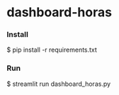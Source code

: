# dashboard-horas

### Install

$ pip install -r requirements.txt


### Run

$ streamlit run dashboard_horas.py
